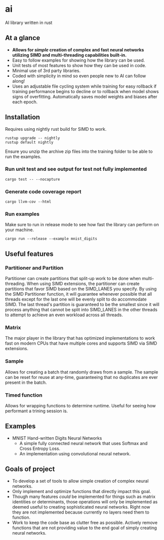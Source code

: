 # ai
AI library written in rust

## At a glance
* **Allows for *simple* creation of complex and fast neural networks utilizing SIMD and multi-threading capabilities built-in.**
* Easy to follow examples for showing how the library can be used.
* Unit tests of most features to show how they can be used in code.
* Minimal use of 3rd party libraries.
* Coded with simplicity in mind so even people new to AI can follow along!
* Uses an adjustable file cycling system while training for easy rollback if training performance begins to decline or to rollback when model shows signs of overfitting. Automatically saves model weights and biases after each epoch.

## Installation
Requires using nightly rust build for SIMD to work.

```
rustup upgrade -- nightly
rustup default nightly
```

Ensure you unzip the archive zip files into the training folder to be able to run the examples.

### Run unit test and see output for test not fully implemented
```
cargo test -- --nocapture
```
### Generate code coverage report
```
cargo llvm-cov --html
```

### Run examples
Make sure to run in release mode to see how fast the library can perform on your machine.
```
cargo run --release --example mnist_digits
```

## Useful features
### Partitioner and Partition
Partitioner can create partitions that split-up work to be done when multi-threading. When using SIMD extensions, the partitioner can create partitions that favor SIMD based on the SIMD_LANES you specify. By using the SIMD Partitioner function, it will guarantee whenever possible that all threads except for the last one will be evenly split to do accommodate SIMD. The last thread's partition is guaranteed to be the smallest since it will process anything that cannot be split into SIMD_LANES in the other threads to attempt to achieve an even workload across all threads.

### Matrix
The major player in the library that has optimized implementations to work fast on modern CPUs that have multiple cores and supports SIMD via SIMD extensions.

### Sample
Allows for creating a batch that randomly draws from a sample. The sample can be reset for reuse at any-time, guaranteeing that no duplicates are ever present in the batch.

### Timed function
Allows for wrapping functions to determine runtime. Useful for seeing how performant a trining session is.

## Examples
* MNIST Hand-written Digits Neural Networks
  * A simple fully connected neural network that uses Softmax and Cross Entropy Loss.
  * An implementation using convolutional neural network.

## Goals of project
  * To develop a set of tools to allow simple creation of complex neural networks.
  * Only implement and optimize functions that directly impact this goal.
  * Though many features *could* be implemented for things such as matrix identities or determinants, those operations will only be implemented as deemed useful to creating sophisticated neural networks. Right now they are not implemented because currently no layers need them to function.
  * Work to keep the code base as clutter free as possible. Actively remove functions that are not providing value to the end goal of simply creating neural networks.
